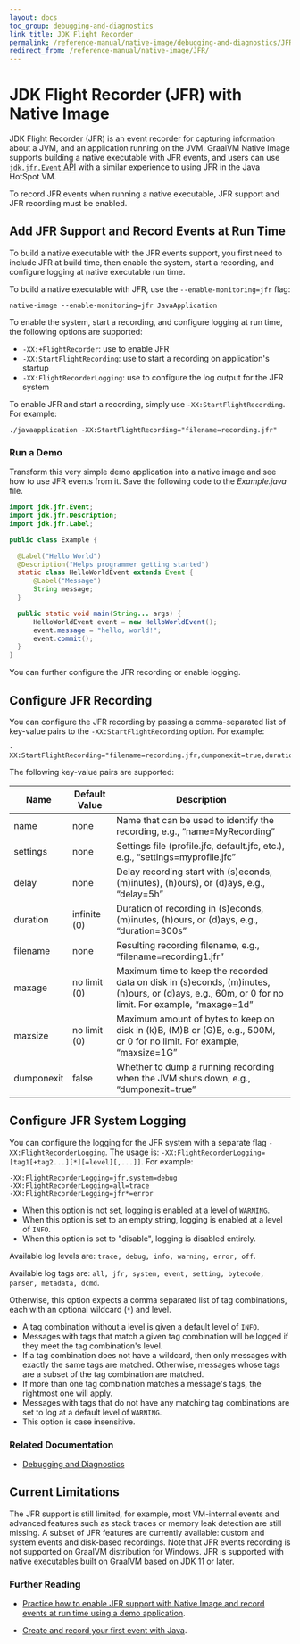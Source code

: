 ```yaml
---
layout: docs
toc_group: debugging-and-diagnostics
link_title: JDK Flight Recorder
permalink: /reference-manual/native-image/debugging-and-diagnostics/JFR/
redirect_from: /reference-manual/native-image/JFR/
---
```


# JDK Flight Recorder (JFR) with Native Image

JDK Flight Recorder (JFR) is an event recorder for capturing information about a JVM, and an application running on the JVM. 
GraalVM Native Image supports building a native executable with JFR events, and users can use [`jdk.jfr.Event` API](https://docs.oracle.com/en/java/javase/20/docs/api/jdk.jfr/jdk/jfr/Event.html) with a similar experience to using JFR in the Java HotSpot VM.

To record JFR events when running a native executable, JFR support and JFR recording must be enabled. 

## Add JFR Support and Record Events at Run Time

To build a native executable with the JFR events support, you first need to include JFR at build time, then enable the system, start a recording, and configure logging at native executable run time.

To build a native executable with JFR, use the `--enable-monitoring=jfr` flag:
```shell
native-image --enable-monitoring=jfr JavaApplication
```
To enable the system, start a recording, and configure logging at run time, the following options are supported:

* `-XX:+FlightRecorder`: use to enable JFR
* `-XX:StartFlightRecording`: use to start a recording on application's startup
* `-XX:FlightRecorderLogging`: use to configure the log output for the JFR system

To enable JFR and start a recording, simply use `-XX:StartFlightRecording`. 
For example:
```shell
./javaapplication -XX:StartFlightRecording="filename=recording.jfr"
```

### Run a Demo

Transform this very simple demo application into a native image and see how to use JFR events from it.
Save the following code to the _Example.java_ file.

```java
import jdk.jfr.Event;
import jdk.jfr.Description;
import jdk.jfr.Label;

public class Example {

  @Label("Hello World")
  @Description("Helps programmer getting started")
  static class HelloWorldEvent extends Event {
      @Label("Message")
      String message;
  }

  public static void main(String... args) {
      HelloWorldEvent event = new HelloWorldEvent();
      event.message = "hello, world!";
      event.commit();
  }
}
```

You can further configure the JFR recording or enable logging.

## Configure JFR Recording

You can configure the JFR recording by passing a comma-separated list of key-value pairs to the `-XX:StartFlightRecording` option.
For example:
```shell
-XX:StartFlightRecording="filename=recording.jfr,dumponexit=true,duration=10s"
```

The following key-value pairs are supported:

| Name       | Default Value | Description                                                                                                                                        |
|------------|---------------|----------------------------------------------------------------------------------------------------------------------------------------------------|
| name       | none          | Name that can be used to identify the recording, e.g., “name=MyRecording”                                                                          |
| settings   | none          | Settings file (profile.jfc, default.jfc, etc.), e.g., “settings=myprofile.jfc”                                                                     |
| delay      | none          | Delay recording start with (s)econds, (m)inutes), (h)ours), or (d)ays, e.g., “delay=5h”                                                            |
| duration   | infinite (0)  | Duration of recording in (s)econds, (m)inutes, (h)ours, or (d)ays, e.g., “duration=300s”                                                           |
| filename   | none          | Resulting recording filename, e.g., “filename=recording1.jfr”                                                                                      |
| maxage     | no limit (0)  | Maximum time to keep the recorded data on disk in (s)econds, (m)inutes, (h)ours, or (d)ays, e.g., 60m, or 0 for no limit. For example, “maxage=1d” |
| maxsize    | no limit (0)  | Maximum amount of bytes to keep on disk in (k)B, (M)B or (G)B, e.g., 500M, or 0 for no limit. For example, “maxsize=1G”                            |
| dumponexit | false         | Whether to dump a running recording when the JVM shuts down, e.g., “dumponexit=true”                                                               |

## Configure JFR System Logging

You can configure the logging for the JFR system with a separate flag `-XX:FlightRecorderLogging`. 
The usage is: `-XX:FlightRecorderLogging=[tag1[+tag2...][*][=level][,...]]`. 
For example:
```shell
-XX:FlightRecorderLogging=jfr,system=debug
-XX:FlightRecorderLogging=all=trace
-XX:FlightRecorderLogging=jfr*=error
```

* When this option is not set, logging is enabled at a level of `WARNING`.
* When this option is set to an empty string, logging is enabled at a level of `INFO`.
* When this option is set to "disable", logging is disabled entirely.

Available log levels are: `trace, debug, info, warning, error, off`.

Available log tags are: `all, jfr, system, event, setting, bytecode, parser, metadata, dcmd`.

Otherwise, this option expects a comma separated list of tag combinations, each with an optional wildcard (`*`) and level.

* A tag combination without a level is given a default level of `INFO`.
* Messages with tags that match a given tag combination will be logged if they meet the tag combination's level.
* If a tag combination does not have a wildcard, then only messages with exactly the same tags are matched. Otherwise, messages whose tags are a subset of the tag combination are matched.
* If more than one tag combination matches a message's tags, the rightmost one will apply.
* Messages with tags that do not have any matching tag combinations are set to log at a default level of `WARNING`.
* This option is case insensitive.

### Related Documentation

- [Debugging and Diagnostics](DebuggingAndDiagnostics.md)

## Current Limitations

The JFR support is still limited, for example, most VM-internal events and advanced features such as stack traces or memory leak detection are still missing. 
A subset of JFR features are currently available: custom and system events and disk-based recordings.
Note that JFR events recording is not supported on GraalVM distribution for Windows. 
JFR is supported with native executables built on GraalVM based on JDK 11 or later.

### Further Reading

- [Practice how to enable JFR support with Native Image and record events at run time using a demo application](/guides/build-and-run-native-executable-with-jfr.md).

- [Create and record your first event with Java](https://docs.oracle.com/en/java/javase/17/jfapi/creating-and-recording-your-first-event.html).
